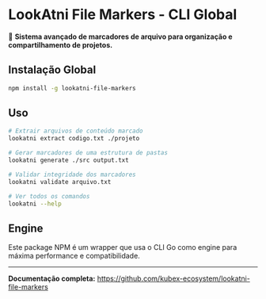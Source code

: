 # LookAtni File Markers - CLI Global

🚀 **Sistema avançado de marcadores de arquivo para organização e compartilhamento de projetos.**

## Instalação Global

```bash
npm install -g lookatni-file-markers
```

## Uso

```bash
# Extrair arquivos de conteúdo marcado
lookatni extract codigo.txt ./projeto

# Gerar marcadores de uma estrutura de pastas
lookatni generate ./src output.txt

# Validar integridade dos marcadores
lookatni validate arquivo.txt

# Ver todos os comandos
lookatni --help
```

## Engine

Este package NPM é um wrapper que usa o CLI Go como engine para máxima performance e compatibilidade.

---

**Documentação completa:** https://github.com/kubex-ecosystem/lookatni-file-markers
